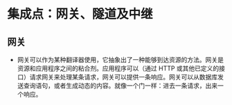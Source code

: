 # 集成点：网关、隧道及中继

## 网关

- 网关可以作为某种翻译器使用，它抽象出了一种能够到达资源的方法。网关是资源和应用程序之间的粘合剂。应用程序可以（通过 HTTP 或其他已定义的接口）请求网关来处理某条请求，网关可以提供一条响应。网关可以从数据库发送查询语句，或者生成动态的内容。就像一个门一样：进去一条请求，出来一个响应。
